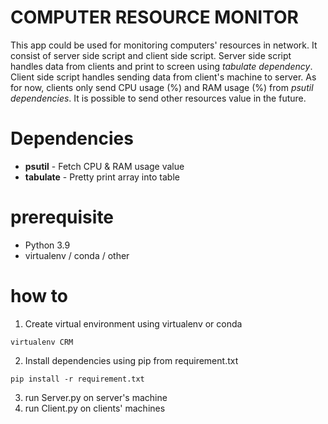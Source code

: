 # **COMPUTER RESOURCE MONITOR**

This app could be used for monitoring computers' resources in network. It consist of server side script and client side script. Server side script handles data from clients and print to screen using *tabulate dependency*. Client side script handles sending data from client's machine to server. As for now, clients only send CPU usage (%) and RAM usage (%) from *psutil dependencies*. It is possible to send other resources value in the future.

# Dependencies
- **psutil** - Fetch CPU & RAM usage value
- **tabulate** - Pretty print array into table

# prerequisite
- Python 3.9
- virtualenv / conda / other

# how to
1. Create virtual environment using virtualenv or conda
```
virtualenv CRM
```
2. Install dependencies using pip from requirement.txt
```
pip install -r requirement.txt
```
3. run Server.py on server's machine
4. run Client.py on clients' machines
